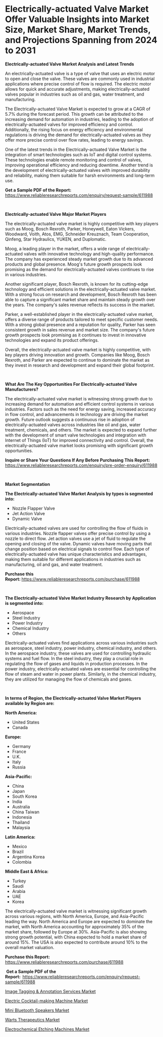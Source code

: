 <p><h1>Electrically-actuated Valve Market Offer Valuable Insights into Market Size, Market Share, Market Trends, and Projections Spanning from 2024 to 2031</h1></p><p><strong>Electrically-actuated Valve Market Analysis and Latest Trends</strong></p>
<p><p>An electrically-actuated valve is a type of valve that uses an electric motor to open and close the valve. These valves are commonly used in industrial applications where precise control of flow is required. The electric motor allows for quick and accurate adjustments, making electrically-actuated valves popular in industries such as oil and gas, water treatment, and manufacturing.</p><p>The Electrically-actuated Valve Market is expected to grow at a CAGR of 5.7% during the forecast period. This growth can be attributed to the increasing demand for automation in industries, leading to the adoption of electrically-actuated valves for improved efficiency and control. Additionally, the rising focus on energy efficiency and environmental regulations is driving the demand for electrically-actuated valves as they offer more precise control over flow rates, leading to energy savings.</p><p>One of the latest trends in the Electrically-actuated Valve Market is the integration of smart technologies such as IoT and digital control systems. These technologies enable remote monitoring and control of valves, improving operational efficiency and reducing downtime. Another trend is the development of electrically-actuated valves with improved durability and reliability, making them suitable for harsh environments and long-term use.</p></p>
<p><strong>Get a Sample PDF of the Report:&nbsp;</strong> <a href="https://www.reliableresearchreports.com/enquiry/request-sample/611988">https://www.reliableresearchreports.com/enquiry/request-sample/611988</a></p>
<p>&nbsp;</p>
<p><strong>Electrically-actuated Valve Major Market Players</strong></p>
<p><p>The electrically-actuated valve market is highly competitive with key players such as Moog, Bosch Rexroth, Parker, Honeywell, Eaton Vickers, Woodward, Voith, Atos, EMG, Schneider Kreuznach, Team Cooperation, Qinfeng, Star Hydraulics, YUKEN, and Duplomatic. </p><p>Moog, a leading player in the market, offers a wide range of electrically-actuated valves with innovative technology and high-quality performance. The company has experienced steady market growth due to its advanced products and global presence. Moog's future growth prospects look promising as the demand for electrically-actuated valves continues to rise in various industries.</p><p>Another significant player, Bosch Rexroth, is known for its cutting-edge technology and efficient solutions in the electrically-actuated valve market. With a strong focus on research and development, Bosch Rexroth has been able to capture a significant market share and maintain steady growth over the years. The company's sales revenue reflects its success in the market.</p><p>Parker, a well-established player in the electrically-actuated valve market, offers a diverse range of products tailored to meet specific customer needs. With a strong global presence and a reputation for quality, Parker has seen consistent growth in sales revenue and market size. The company's future growth prospects look promising as it continues to invest in innovative technologies and expand its product offerings.</p><p>Overall, the electrically-actuated valve market is highly competitive, with key players driving innovation and growth. Companies like Moog, Bosch Rexroth, and Parker are expected to continue to dominate the market as they invest in research and development and expand their global footprint.</p></p>
<p>&nbsp;</p>
<p><strong>What Are The Key Opportunities For Electrically-actuated Valve Manufacturers?</strong></p>
<p><p>The electrically-actuated valve market is witnessing strong growth due to increasing demand for automation and efficient control systems in various industries. Factors such as the need for energy saving, increased accuracy in flow control, and advancements in technology are driving the market growth. Future outlook suggests a continuous rise in adoption of electrically-actuated valves across industries like oil and gas, water treatment, chemicals, and others. The market is expected to expand further with the development of smart valve technologies and integration with Internet of Things (IoT) for improved connectivity and control. Overall, the electrically-actuated valve market looks promising with significant growth opportunities.</p></p>
<p><strong>Inquire or Share Your Questions If Any Before Purchasing This Report:</strong> <a href="https://www.reliableresearchreports.com/enquiry/pre-order-enquiry/611988">https://www.reliableresearchreports.com/enquiry/pre-order-enquiry/611988</a></p>
<p>&nbsp;</p>
<p><strong>Market Segmentation</strong></p>
<p><strong>The Electrically-actuated Valve Market Analysis by types is segmented into:</strong></p>
<p><ul><li>Nozzle Flapper Valve</li><li>Jet Action Valve</li><li>Dynamic Valve</li></ul></p>
<p><p>Electrically-actuated valves are used for controlling the flow of fluids in various industries. Nozzle flapper valves offer precise control by using a nozzle to direct flow. Jet action valves use a jet of fluid to regulate the opening and closing of the valve. Dynamic valves have moving parts that change position based on electrical signals to control flow. Each type of electrically-actuated valve has unique characteristics and advantages, making them suitable for different applications in industries such as manufacturing, oil and gas, and water treatment.</p></p>
<p><strong>Purchase this Report:&nbsp;</strong><a href="https://www.reliableresearchreports.com/purchase/611988">https://www.reliableresearchreports.com/purchase/611988</a></p>
<p>&nbsp;</p>
<p><strong>The Electrically-actuated Valve Market Industry Research by Application is segmented into:</strong></p>
<p><ul><li>Aerospace</li><li>Steel Industry</li><li>Power Industry</li><li>Chemical Industry</li><li>Others</li></ul></p>
<p><p>Electrically-actuated valves find applications across various industries such as aerospace, steel industry, power industry, chemical industry, and others. In the aerospace industry, these valves are used for controlling hydraulic systems and fuel flow. In the steel industry, they play a crucial role in regulating the flow of gases and liquids in production processes. In the power industry, electrically-actuated valves are essential for controlling the flow of steam and water in power plants. Similarly, in the chemical industry, they are utilized for managing the flow of chemicals and gases.</p></p>
<p>&nbsp;</p>
<p><strong>In terms of Region, the Electrically-actuated Valve Market Players available by Region are:</strong></p>
<p>
    <p> <strong> North America: </strong>
        <ul>
            <li>United States</li>
            <li>Canada</li>
        </ul>
        </p> 
    <p> <strong> Europe: </strong>
        <ul>
            <li>Germany</li>
            <li>France</li>
            <li>U.K.</li>
            <li>Italy</li>
            <li>Russia</li>
        </ul>
        </p> 
    <p> <strong> Asia-Pacific: </strong>
        <ul>
            <li>China</li>
            <li>Japan</li>
            <li>South Korea</li>
            <li>India</li>
            <li>Australia</li>
            <li>China Taiwan</li>
            <li>Indonesia</li>
            <li>Thailand</li>
            <li>Malaysia</li>
        </ul>
        </p> 
    <p> <strong> Latin America: </strong>
        <ul>
            <li>Mexico</li>
            <li>Brazil</li>
            <li>Argentina Korea</li>
            <li>Colombia</li>
        </ul>
        </p> 
    <p> <strong> Middle East & Africa: </strong>
        <ul>
            <li>Turkey</li>
            <li>Saudi</li>
            <li>Arabia</li>
            <li>UAE</li>
            <li>Korea</li>
        </ul>
    </p>
    </p>
<p><p>The electrically-actuated valve market is witnessing significant growth across various regions, with North America, Europe, and Asia-Pacific leading the way. North America and Europe are expected to dominate the market, with North America accounting for approximately 35% of the market share, followed by Europe at 30%. Asia-Pacific is also showing strong growth potential, with China expected to hold a market share of around 15%. The USA is also expected to contribute around 10% to the overall market valuation.</p></p>
<p><strong>Purchase this Report: </strong><a href="https://www.reliableresearchreports.com/purchase/611988">https://www.reliableresearchreports.com/purchase/611988</a></p>
<p>&nbsp;<strong>Get a Sample PDF of the Report:&nbsp;&nbsp;</strong><a href="https://www.reliableresearchreports.com/enquiry/request-sample/611988">https://www.reliableresearchreports.com/enquiry/request-sample/611988</a></p>
<p><strong></strong></p>
<p><p><a href="https://medium.com/@marieramos20/image-tagging-amp-annotation-services-market-the-key-to-successful-business-strategy-forecast-525ec3198be6">Image Tagging & Annotation Services Market</a></p><p><a href="https://github.com/rahu1506/Market-Research-Report-List-3/blob/main/electric-cocktail-making-machine-market.md">Electric Cocktail-making Machine Market</a></p><p><a href="https://issuu.com/reportprime-2/docs/mini-bluetooth-speakers-market-size-2030.pptx">Mini Bluetooth Speakers Market</a></p><p><a href="https://medium.com/@marieramos20/warts-therapeutics-market-size-cagr-trends-2024-2030-85df2358b47f">Warts Therapeutics Market</a></p><p><a href="https://issuu.com/reportprime-2/docs/electrochemical-etching-machines-market-size-2030.">Electrochemical Etching Machines Market</a></p></p>